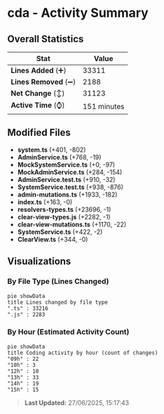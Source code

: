 # cda - Activity Summary 

## Overall Statistics

| Stat                   | Value                                                             |
| ---------------------- | ----------------------------------------------------------------- |
| **Lines Added** (➕)   | 33311                                          |
| **Lines Removed** (➖) | 2188                                        |
| **Net Change** (↕)    | 31123                |
| **Active Time** (⌚)   | 151 minutes |


## Modified Files
- **system.ts** (+401, -802)
- **AdminService.ts** (+768, -19)
- **MockSystemService.ts** (+0, -97)
- **MockAdminService.ts** (+284, -154)
- **AdminService.test.ts** (+910, -32)
- **SystemService.test.ts** (+938, -876)
- **admin-mutations.ts** (+1933, -182)
- **index.ts** (+163, -0)
- **resolvers-types.ts** (+23696, -1)
- **clear-view-types.js** (+2282, -1)
- **clear-view-mutations.ts** (+1170, -22)
- **SystemService.ts** (+422, -2)
- **ClearView.ts** (+344, -0)

## Visualizations

### By File Type (Lines Changed)

```mermaid
pie showData
title Lines changed by file type
".ts" : 33216
".js" : 2283
```

### By Hour (Estimated Activity Count)

```mermaid
pie showData
title Coding activity by hour (count of changes)
"09h" : 22
"10h" : 3
"12h" : 10
"13h" : 33
"14h" : 19
"15h" : 15
```


> **Last Updated:** 27/06/2025, 15:17:43
